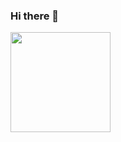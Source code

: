 ### Hi there 👋

<a href="https://github.com/mcornella">
  <img height="160em" src="https://github-readme-stats.vercel.app/api?username=rajivsah&show_icons=true&include_all_commits=true&custom_title=GitHub+Stats&theme=vue&count_private=true">
</a>
